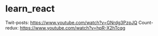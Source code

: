 # learn_react

Twit-posts: https://www.youtube.com/watch?v=GNrdg3PzpJQ
Count-redux: https://www.youtube.com/watch?v=hpR-X2hTcqg
